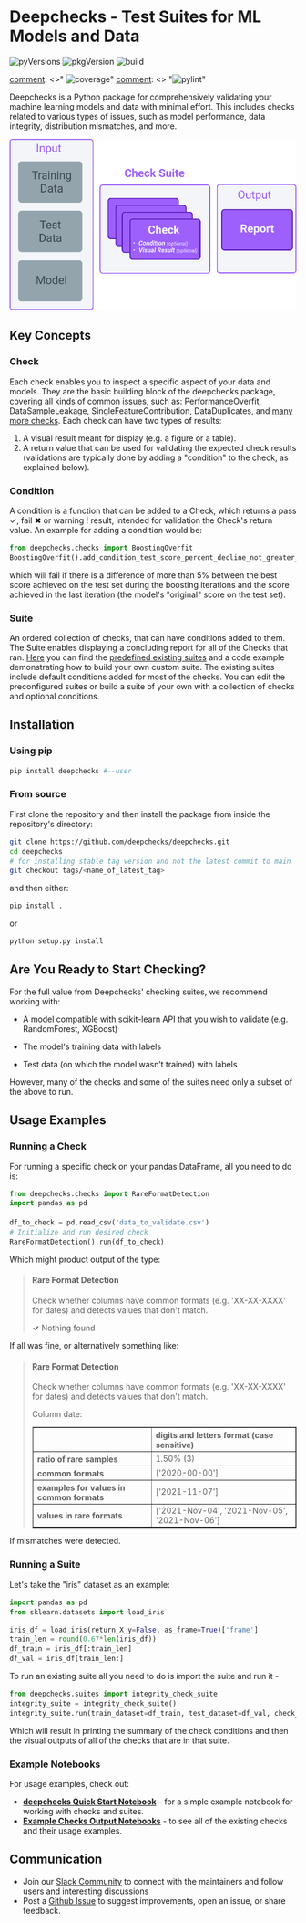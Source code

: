 
# Deepchecks - Test Suites for ML Models and Data

![pyVersions](https://img.shields.io/pypi/pyversions/deepchecks)
![pkgVersion](https://img.shields.io/pypi/v/deepchecks)
![build](https://github.com/deepchecks/deepchecks/actions/workflows/build.yml/badge.svg)

[comment]: <>" ![coverage](https://deepchecks-public.s3.eu-west-1.amazonaws.com/deepchecks/coverage.svg)"
[comment]: <> "![pylint](https://deepchecks-public.s3.eu-west-1.amazonaws.com/deepchecks/pylint.svg)"

Deepchecks is a Python package for comprehensively validating your machine learning
models and data with minimal effort.
This includes checks related to various types of issues, such as model performance,
data integrity, distribution mismatches, and more.

<p align="center">
   <img src="docs/images/check_suite_diagram.png" height="300">
</p>

## Key Concepts

### Check
Each check enables you to inspect a specific aspect of your data and models.
They are the basic building block of the deepchecks package, covering all kinds of common issues,
such as: PerformanceOverfit, DataSampleLeakage, SingleFeatureContribution,
DataDuplicates, and [many more checks](./notebooks/checks).
Each check can have two types of results:
1. A visual result meant for display (e.g. a figure or a table).
2. A return value that can be used for validating the expected check results
   (validations are typically done by adding a "condition" to the check, as explained below).

### Condition
A condition is a function that can be added to a Check, which returns a pass &#x2713;, fail &#x2716;
or warning &#x0021; result, intended for validation the Check's return value. An example for adding a condition would be:
```python
from deepchecks.checks import BoostingOverfit
BoostingOverfit().add_condition_test_score_percent_decline_not_greater_than(threshold=0.05)
```
which will fail if there is a difference of more than 5% between the best score achieved on the test set during
the boosting iterations and the score achieved in the last iteration (the model's "original" score on the test set).

### Suite
An ordered collection of checks, that can have conditions added to them.
The Suite enables displaying a concluding report for all of the Checks that ran.
[Here](deepchecks/suites) you can find the [predefined existing suites](deepchecks/suites) and a code example demonstrating how to build
your own custom suite. The existing suites include default conditions added for most of the checks.
You can edit the preconfigured suites or build a suite of your own with a collection of checks and optional conditions.

## Installation

### Using pip
```bash
pip install deepchecks #--user
```

### From source
First clone the repository and then install the package from inside the repository's directory:
```bash
git clone https://github.com/deepchecks/deepchecks.git
cd deepchecks
# for installing stable tag version and not the latest commit to main
git checkout tags/<name_of_latest_tag>
```
and then either:
```bash
pip install .
```
or
```bash
python setup.py install
```

## Are You Ready  to Start Checking?

For the full value from Deepchecks' checking suites, we recommend working with:

-   A model compatible with scikit-learn API that you wish to validate (e.g. RandomForest, XGBoost)
    
-   The model's training data with labels
    
-   Test data (on which the model wasn’t trained) with labels  

However, many of the checks and some of the suites need only a subset of the above to run.

## Usage Examples

### Running a Check
For running a specific check on your pandas DataFrame, all you need to do is:

```python
from deepchecks.checks import RareFormatDetection
import pandas as pd

df_to_check = pd.read_csv('data_to_validate.csv')
# Initialize and run desired check
RareFormatDetection().run(df_to_check)
```
Which might product output of the type:
><h4>Rare Format Detection</h4>
> <p>Check whether columns have common formats (e.g. 'XX-XX-XXXX' for dates) and detects values that don't match.</p>
> <p><b>&#x2713;</b> Nothing found</p>

If all was fine, or alternatively something like:
><h4>Rare Format Detection</h4>
><p>Check whether columns have common formats (e.g. 'XX-XX-XXXX' for dates) and detects values that don't match.</p>
>
>
> Column date:
> <table border="1" class="dataframe" style="text-align: left;">
>   <thead>
>     <tr>
>       <th class="blank level0" >&nbsp;</th>
>       <th class="col_heading level0 col0" >digits and letters format (case sensitive)</th>
>     </tr>
>   </thead>
>   <tbody>
>     <tr>
>       <th id="T_ae5e3_level0_row0" class="row_heading level0 row0" >ratio of rare samples</th>
>       <td id="T_ae5e3_row0_col0" class="data row0 col0" >1.50% (3)</td>
>     </tr>
>     <tr>
>       <th id="T_ae5e3_level0_row1" class="row_heading level0 row1" >common formats</th>
>       <td id="T_ae5e3_row1_col0" class="data row1 col0" >['2020-00-00']</td>
>     </tr>
>     <tr>
>       <th id="T_ae5e3_level0_row2" class="row_heading level0 row2" >examples for values in common formats</th>
>       <td id="T_ae5e3_row2_col0" class="data row2 col0" >['2021-11-07']</td>
>     </tr>
>     <tr>
>       <th id="T_ae5e3_level0_row3" class="row_heading level0 row3" >values in rare formats</th>
>       <td id="T_ae5e3_row3_col0" class="data row3 col0" >['2021-Nov-04', '2021-Nov-05', '2021-Nov-06']</td>
>     </tr>
>   </tbody> </table>

If mismatches were detected.

### Running a Suite
Let's take the "iris" dataset as an example:
```python
import pandas as pd
from sklearn.datasets import load_iris
```
```python
iris_df = load_iris(return_X_y=False, as_frame=True)['frame']
train_len = round(0.67*len(iris_df))
df_train = iris_df[:train_len]
df_val = iris_df[train_len:]
```
To run an existing suite all you need to do is import the suite and run it -

```python
from deepchecks.suites import integrity_check_suite
integrity_suite = integrity_check_suite()
integrity_suite.run(train_dataset=df_train, test_dataset=df_val, check_datasets_policy='both')
```
Which will result in printing the summary of the check conditions and then the visual outputs of all of the checks that
are in that suite.

### Example Notebooks
For usage examples, check out: 
- [**deepchecks Quick Start Notebook**](./notebooks/examples/CheckSuite_Iris_Dataset.ipynb) - for a simple example notebook for working with checks and suites.
- [**Example Checks Output Notebooks**](./notebooks/checks) - to see all of the existing checks and their usage examples.

## Communication
- Join our [Slack Community](https://join.slack.com/t/deepcheckscommunity/shared_invite/zt-y28sjt1v-PBT50S3uoyWui_Deg5L_jg) to connect with the maintainers and follow users and interesting discussions
- Post a [Github Issue](https://github.com/deepchecks/deepchecks/issues) to suggest improvements, open an issue, or share feedback.

[comment]: <> "- Send us an [email](mailto:info@deepchecks.com) at info@deepchecks.com"
